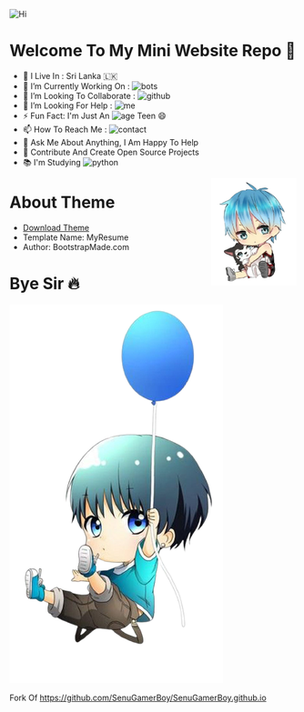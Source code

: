 ![Hi](https://user-images.githubusercontent.com/86920820/142460641-9bfd416c-43bc-4e58-9737-68c5442fc8ca.png)

# Welcome To My Mini Website Repo 👋

-  🚶‍&nbsp;I Live In : Sri Lanka 🇱🇰  <br>
-  🔭 I’m Currently Working On : ![bots](https://img.shields.io/badge/MaX-Bots-red)  <br>
-  👯 I’m Looking To Collaborate : ![github](https://img.shields.io/badge/On-Github-black)  <br>
-  🤔 I’m Looking For Help : ![me](https://img.shields.io/badge/For-Me-beige)  <br>
-  ⚡ Fun Fact: I'm Just An ![age](https://img.shields.io/badge/Age-14-yellow) Teen 😄
-  📫 How To Reach Me : ![contact](https://img.shields.io/badge/Contact%20Me-On%20Telegram-blue)
-  💬 Ask Me About Anything, I Am Happy To Help
-  🎯 Contribute And Create Open Source Projects
-  📚 I'm Studying ![python](https://img.shields.io/badge/Python-English-green)

<img align='right' src="https://github.com/KisaraPesanjithPerera/kisarapesanjithperera.github.io/blob/main/assets/img/d0016fc849b1ed052cc9f32f044f5fd9-removebg-preview.png" width="150">

# About Theme

* [Download Theme](https://github.com/SenuGamerBoy/SenuGamerBoy.github.io/files/7564301/Senu.Resume.zip)
* Template Name: MyResume
* Author: BootstrapMade.com

# Bye Sir 🔥

![image](https://github.com/KisaraPesanjithPerera/kisarapesanjithperera.github.io/blob/main/assets/img/wp7565170-removebg-preview.png)

Fork Of https://github.com/SenuGamerBoy/SenuGamerBoy.github.io

